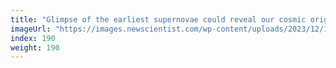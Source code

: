 ```yaml
---
title: "Glimpse of the earliest supernovae could reveal our cosmic origins"
imageUrl: "https://images.newscientist.com/wp-content/uploads/2023/12/14145539/SEI_184045393.jpg?width=788"
index: 190
weight: 190
---
```

